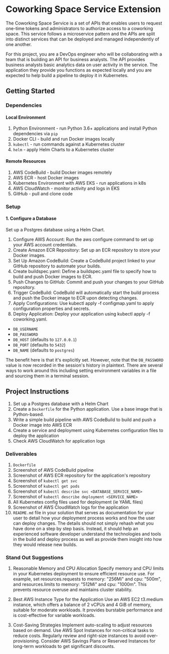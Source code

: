 # Coworking Space Service Extension
The Coworking Space Service is a set of APIs that enables users to request one-time tokens and administrators to authorize access to a coworking space. This service follows a microservice pattern and the APIs are split into distinct services that can be deployed and managed independently of one another.

For this project, you are a DevOps engineer who will be collaborating with a team that is building an API for business analysts. The API provides business analysts basic analytics data on user activity in the service. The application they provide you functions as expected locally and you are expected to help build a pipeline to deploy it in Kubernetes.

## Getting Started

### Dependencies
#### Local Environment
1. Python Environment - run Python 3.6+ applications and install Python dependencies via `pip`
2. Docker CLI - build and run Docker images locally
3. `kubectl` - run commands against a Kubernetes cluster
4. `helm` - apply Helm Charts to a Kubernetes cluster

#### Remote Resources
1. AWS CodeBuild - build Docker images remotely
2. AWS ECR - host Docker images
3. Kubernetes Environment with AWS EKS - run applications in k8s
4. AWS CloudWatch - monitor activity and logs in EKS
5. GitHub - pull and clone code

### Setup
#### 1. Configure a Database
Set up a Postgres database using a Helm Chart.

1. Configure AWS Account: Run the aws configure command to set up your AWS account credentials.
2. Create Amazon ECR Repository: Set up an ECR repository to store your Docker images.
3. Set Up Amazon CodeBuild: Create a CodeBuild project linked to your GitHub repository to automate your builds.
4. Create buildspec.yaml: Define a buildspec.yaml file to specify how to build and push Docker images to ECR.
5. Push Changes to GitHub: Commit and push your changes to your GitHub repository.
6. Trigger CodeBuild: CodeBuild will automatically start the build process and push the Docker image to ECR upon detecting changes.
7. Apply Configurations: Use kubectl apply -f configmap.yaml to apply configuration properties and secrets.
8. Deploy Application: Deploy your application using kubectl apply -f coworking.yaml. 



* `DB_USERNAME`
* `DB_PASSWORD`
* `DB_HOST` (defaults to `127.0.0.1`)
* `DB_PORT` (defaults to `5432`)
* `DB_NAME` (defaults to `postgres`)

The benefit here is that it's explicitly set. However, note that the `DB_PASSWORD` value is now recorded in the session's history in plaintext. There are several ways to work around this including setting environment variables in a file and sourcing them in a terminal session.

## Project Instructions
1. Set up a Postgres database with a Helm Chart
2. Create a `Dockerfile` for the Python application. Use a base image that is Python-based.
3. Write a simple build pipeline with AWS CodeBuild to build and push a Docker image into AWS ECR
4. Create a service and deployment using Kubernetes configuration files to deploy the application
5. Check AWS CloudWatch for application logs

### Deliverables
1. `Dockerfile`
2. Screenshot of AWS CodeBuild pipeline
3. Screenshot of AWS ECR repository for the application's repository
4. Screenshot of `kubectl get svc`
5. Screenshot of `kubectl get pods`
6. Screenshot of `kubectl describe svc <DATABASE_SERVICE_NAME>`
7. Screenshot of `kubectl describe deployment <SERVICE_NAME>`
8. All Kubernetes config files used for deployment (ie YAML files)
9. Screenshot of AWS CloudWatch logs for the application
10. `README.md` file in your solution that serves as documentation for your user to detail how your deployment process works and how the user can deploy changes. The details should not simply rehash what you have done on a step by step basis. Instead, it should help an experienced software developer understand the technologies and tools in the build and deploy process as well as provide them insight into how they would release new builds.


### Stand Out Suggestions
1. Reasonable Memory and CPU Allocation
   Specify memory and CPU limits in your Kubernetes deployment to ensure efficient resource use. For example, set resources.requests to memory: "256Mi" and cpu: "500m", and resources.limits to memory: "512Mi" and cpu: "1000m". This prevents resource overuse and maintains cluster stability.

2. Best AWS Instance Type for the Application
   Use an AWS EC2 t3.medium instance, which offers a balance of 2 vCPUs and 4 GiB of memory, suitable for moderate workloads. It provides burstable performance and is cost-effective for variable workloads.

3. Cost-Saving Strategies
   Implement auto-scaling to adjust resources based on demand. Use AWS Spot Instances for non-critical tasks to reduce costs. Regularly review and right-size instances to avoid over-provisioning. Consider AWS Savings Plans or Reserved Instances for long-term workloads to get significant discounts.
